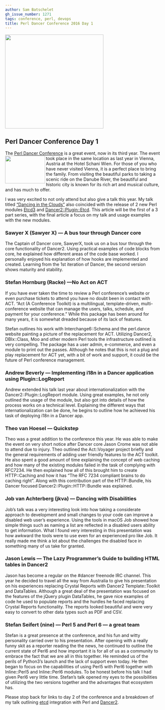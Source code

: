 ```yaml
---
author: Sam Batschelet
gh_issue_number: 1271
tags: conference, perl, devops
title: Perl Dancer Conference 2016 Day 1
---
```


<img border="0" height="306" src="/blog/2016/11/30/perl-dancer-conference-2016-day-1/image-0.jpeg" width="320"/>

## Perl Dancer Conference Day 1

The [Perl Dancer Conference](https://perl.dance/) is a great event, now in its third year. <img align="left" border="0" height="90" src="/blog/2016/11/30/perl-dancer-conference-2016-day-1/image-1.png" width="130"/> The event took place in the same location as last year in Vienna, Austria at the Hotel Schani Wien. For those of you who have never visited Vienna, it is a perfect place to bring the family. From visiting the beautiful parks to taking a scenic ride on the Danube River, the beautiful and historic city is known for its rich art and musical culture, and has much to offer.

I was very excited to not only attend but also give a talk this year. My talk titled [“Dancing in the Clouds”](https://www.perl.dance/talks/45-dancing-in-the-clouds) also coincided with the release of 2 new Perl modules [Etcd3](https://metacpan.org/pod/Etcd3) and [Dancer2::Plugin::Etcd](https://metacpan.org/pod/Dancer2::Plugin::Etcd). This article will be the first of a 3 part series, with the final article a focus on my talk and usage examples with the new modules.

### Sawyer X (Sawyer X) —​ A bus tour through Dancer core

The Captain of Dancer core, SawyerX, took us on a bus tour through the core functionality of Dancer2. Using practical examples of code blocks from core, he explained how different areas of the code base worked. I personally enjoyed his explanation of how hooks are implemented and created. Learning from the 1st iteration of Dancer, the second version shows maturity and stability.

### Stefan Hornburg (Racke) —​ No Act on ACT

If you have ever taken the time to review a Perl conference’s website or even purchase tickets to attend you have no doubt been in contact with ACT. “Act (A Conference Toolkit) is a multilingual, template-driven, multi-conference website that can manage the users, talks, schedule, and payment for your conference.” While this package has been around for many years, it is somewhat dreaded because of its lack of features.

Stefan outlines his work with Interchange6::Schema and the perl.dance website painting a picture of the replacement for ACT. Utilizing Dancer2, DBIx::Class, Moo and other modern Perl tools the infrastructure outlined is very compelling. The package has a user admin, e-commerce, and even a module to print out the passes. Although he notes that this is not a plug and play replacement for ACT yet, with a bit of work and support, it could be the future of Perl conference management.

### Andrew Beverly —​ Implementing i18n in a Dancer application using Plugin::LogReport

Andrew extended his talk last year about internationalization with the Dancer2::Plugin::LogReport module. Using great examples, he not only outlined the usage of the module, but also got into details of how the process works on a technical level. Explaining the different ways that internationalization can be done, he begins to outline how he achieved his task of deploying i18n in a Dancer app.

### Theo van Hoesel —​ Quickstep

Theo was a great addition to the conference this year. He was able to make the event on very short notice after Dancer core Jason Crome was not able to attend due to injury. Theo outlined the Act::Voyager project briefly and the general requirements of adding user friendly features to the ACT toolkit. He also spent a good amount of time explaining the concept of web caching and how many of the existing modules failed in the task of complying with RFC7234. He then explained how all of this brought him to create HTTP::Caching and how it has “The RFC 7234 compliant brains to do caching right”. Along with this contribution part of the HTTP::Bundle, his Dancer focused Dancer2::Plugin::HTTP::Bundle was explained.

### Job van Achterberg (jkva) —​ Dancing with Disabilities

Job’s talk was a very interesting look into how taking a considerate approach to development and small changes to your code can improve a disabled web user’s experience. Using the tools in macOS Job showed how simple things such as naming a list are reflected in a disabled users ability to get information. What I found very interesting in this presentation was how awkward the tools were to use even for an experienced pro like Job. It really made me think a lot about the challenges the disabled face in something many of us take for granted.

### Jason Lewis —​ The Lazy Programmer’s Guide to building HTML tables in Dancer2

Jason has become a regular on the #dancer freenode IRC channel. This year he decided to travel all the way from Australia to give his presentation on his experiences replacing Crystal Reports with Dancer2 Template::Toolkit and DataTables. Although a great deal of the presentation was focused on the features of the jQuery plugin DataTables, he gave nice examples of code he used to populate reports and the hurdles he faced replacing Crystal Reports functionality. The reports looked beautiful and were very easy to convert to other data types such as PDF and CSV.

### Stefan Seifert (nine) —​ Perl 5 and Perl 6 —​ a great team

Stefan is a great presence at the conference, and his fun and witty personality carried over to his presentation. After opening with a really funny skit as a reporter reading the the news, he continued to outline the current state of Perl6 and how important it is for all of us as a community to embrace the fact that we are all in this together. He reminded us of the perils of Python3’s launch and the lack of support even today. He then began to focus on the capabilities of using Perl5 with Perl6 together with Inline::Perl5 and Inline::Perl6 modules. To be honest before his talk I had given Perl6 very little time. Stefan’s talk opened my eyes to the possibilities of utilizing the two versions together and the advantages that ecosystem has.

Please stop back for links to day 2 of the conference and a breakdown of my talk outlining [etcd](https://coreos.com/etcd/) integration with Perl and [Dancer2](http://perldancer.org/).
